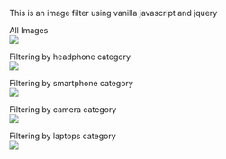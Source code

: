 This is an image filter using vanilla javascript and jquery 

All Images  <br />
![](/img/allPictures.png) <br />

Filtering by headphone category  <br />
![](/img/Headphones.png) 

Filtering by smartphone category   <br />
![](/img/smarthphones.png) <br />

Filtering by camera category  <br />
![](/img/cameras.png)

Filtering by laptops category   <br />
![](/img/laptops.png)
